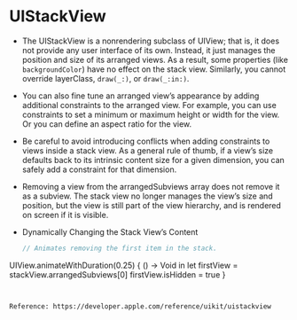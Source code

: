 # UIStackView

 * The UIStackView is a nonrendering subclass of UIView; that is, it does not provide any user interface of its own. Instead, it just manages the position and size of its arranged views. As a result, some properties (like `backgroundColor`) have no effect on the stack view. Similarly, you cannot override layerClass, `draw(_:)`, or `draw(_:in:)`.

* You can also fine tune an arranged view’s appearance by adding additional constraints to the arranged view. For example, you can use constraints to set a minimum or maximum height or width for the view. Or you can define an aspect ratio for the view.

* Be careful to avoid introducing conflicts when adding constraints to views inside a stack view. As a general rule of thumb, if a view’s size defaults back to its intrinsic content size for a given dimension, you can safely add a constraint for that dimension.

* Removing a view from the arrangedSubviews array does not remove it as a subview. The stack view no longer manages the view’s size and position, but the view is still part of the view hierarchy, and is rendered on screen if it is visible.

* Dynamically Changing the Stack View’s Content

  ```swift
  // Animates removing the first item in the stack.
UIView.animateWithDuration(0.25) { () -> Void in
   let firstView = stackView.arrangedSubviews[0]
   firstView.isHidden = true
}
  ```


Reference: https://developer.apple.com/reference/uikit/uistackview
